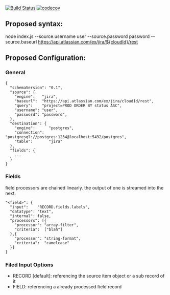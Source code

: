 

[![Build Status](https://travis-ci.org/sbonnick/jiraextract.svg?branch=master)](https://travis-ci.org/sbonnick/jiraextract)
[![codecov](https://codecov.io/gh/sbonnick/jiraextract/branch/master/graph/badge.svg)](https://codecov.io/gh/sbonnick/jiraextract)


## Proposed syntax:
node index.js --source.username user --source.password password --source.baseurl https://api.atlassian.com/ex/jira/${cloudId}/rest

## Proposed Configuration:

### General
```
{
  "schemaVersion": "0.1",
  "source": {
    "engine":   "jira",
    "baseurl":  "https://api.atlassian.com/ex/jira/cloudId/rest",
    "query":    "project=PROD ORDER BY status ASC",
    "username": "user",
    "password": "password",
  },
  "destination": {
    "engine":      "postgres",
    "connection":  "postgresql://postgres:1234@localhost:5432/postgres",
    "table":       "jira"
  },
  "fields": {
    ...
  }
}
```

### Fields

field processors are chained linearly. the output of one is streamed into the next.

```
"<field>": {
  "input":    "RECORD.fields.labels",
  "datatype": "text",
  "internal": false,  
  "processors": [{
    "processor": "array-filter",
    "criteria":  ["blah"]
  },{
    "processor": "string-format",
    "criteria":  "camelcase"
  }]
}
```

### Filed Input Options

- RECORD [default]: referencing the source item object or a sub record of it
- FIELD: referencing a already processed field record
